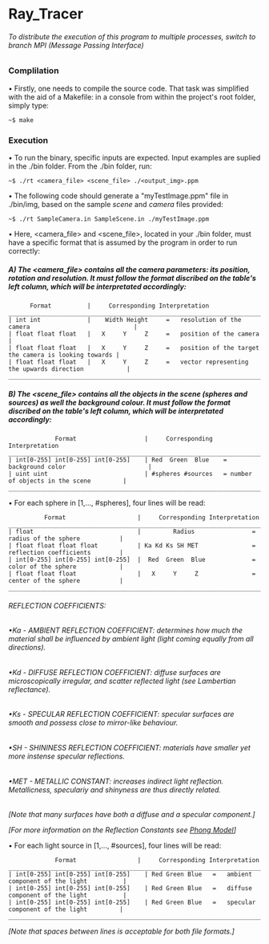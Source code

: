 # Ray_Tracer

###### To distribute the execution of this program to multiple processes, switch to branch MPI (Message Passing Interface)


### **Complilation**

 • Firstly, one needs to compile the source code. That task was simplified with the aid of a Makefile: in a console from within the project's root folder, simply type:
 
    ~$ make

### **Execution**

 • To run the binary, specific inputs are expected. Input examples are suplied in the ./bin folder. From the ./bin folder, run:

    ~$ ./rt <camera_file> <scene_file> ./<output_img>.ppm

 • The following code should generate a "myTestImage.ppm" file in ./bin/img, based on the sample _scene_ and _camera_ files provided:

    ~$ ./rt SampleCamera.in SampleScene.in ./myTestImage.ppm

 • Here, <camera_file> and <scene_file>, located in your ./bin folder, must have a specific format that is assumed by the program in order to run correctly:


##### A) The <camera_file> contains all the camera parameters: its position, rotation and resolution. It must follow the format discribed on the table's left column, which will be interpretated accordingly:

          Format          |     Corresponding Interpretation
    ______________________________________________________________________________________________________
    | int int             |    Width Height     =   resolution of the camera                             |
    | float float float   |   X     Y     Z     =   position of the camera                               |
    | float float float   |   X     Y     Z     =   position of the target the camera is looking towards |
    | float float float   |   X     Y     Z     =   vector representing the upwards direction            |
    ______________________________________________________________________________________________________

##### B) The <scene_file> contains all the objects in the scene (spheres and sources) as well the background colour. It must follow the format discribed on the table's left column, which will be interpretated accordingly:

                 Format                   |     Corresponding Interpretation
    ______________________________________________________________________________________________________
    | int[0-255] int[0-255] int[0-255]    | Red  Green  Blue    = background color                       |
    | uint uint                           | #spheres #sources   = number of objects in the scene         |
    ______________________________________________________________________________________________________

• For each sphere in [1,..., #spheres], four lines will be read:

              Format                    |     Corresponding Interpretation
    ______________________________________________________________________________________________________
    | float                             |         Radius                = radius of the sphere           |
    | float float float float           | Ka Kd Ks SH MET               = reflection coefficients        |
    | int[0-255] int[0-255] int[0-255]  |  Red  Green  Blue             = color of the sphere            |
    | float float float                 |   X     Y     Z               = center of the sphere           |
    ______________________________________________________________________________________________________

###### REFLECTION COEFFICIENTS:
######  •_Ka - AMBIENT REFLECTION COEFFICIENT_: determines how much the material shall be influenced by ambient light (light coming equally from all directions).
######  •_Kd - DIFFUSE REFLECTION COEFFICIENT_: diffuse surfaces are microscopically irregular, and scatter reflected light (see Lambertian reflectance).
######  •_Ks - SPECULAR REFLECTION COEFFICIENT_: specular surfaces are smooth and possess close to mirror-like behaviour.
######  •_SH - SHININESS REFLECTION COEFFICIENT_: materials have smaller yet more instense specular reflections. 
######  •_MET - METALLIC CONSTANT_: increases indirect light reflection. Metallicness, speculariy and shinyness are thus directly related.
          
_[Note that many surfaces have both a diffuse and a specular component.]_

_[For more information on the Reflection Constants see [Phong Model](https://en.wikipedia.org/wiki/Phong_reflection_model)]_

• For each light source in [1,..., #sources], four lines will be read:

                 Format                 |     Corresponding Interpretation
    ______________________________________________________________________________________________________
    | int[0-255] int[0-255] int[0-255]    | Red Green Blue   =   ambient component of the light          |
    | int[0-255] int[0-255] int[0-255]    | Red Green Blue   =   diffuse component of the light          |
    | int[0-255] int[0-255] int[0-255]    | Red Green Blue   =   specular component of the light         |
    ______________________________________________________________________________________________________


_[Note that spaces between lines is acceptable for both file formats.]_
